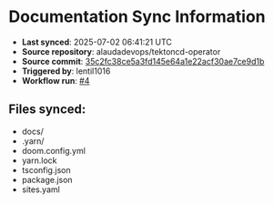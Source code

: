 # Documentation Sync Information

- **Last synced**: 2025-07-02 06:41:21 UTC
- **Source repository**: alaudadevops/tektoncd-operator
- **Source commit**: [35c2fc38ce5a3fd145e64a1e22acf30ae7ce9d1b](https://github.com/alaudadevops/tektoncd-operator/commit/35c2fc38ce5a3fd145e64a1e22acf30ae7ce9d1b)
- **Triggered by**: lentil1016
- **Workflow run**: [#4](https://github.com/alaudadevops/tektoncd-operator/actions/runs/16017978615)

## Files synced:
- docs/
- .yarn/
- doom.config.yml
- yarn.lock
- tsconfig.json
- package.json
- sites.yaml

